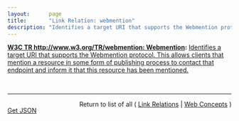 ```yaml
---
layout:      page
title:       "Link Relation: webmention"
description: "Identifies a target URI that supports the Webmention protocol. This allows clients that mention a resource in some form of publishing process to contact that endpoint and inform it that this resource has been mentioned."
---
```


**[W3C TR http://www.w3.org/TR/webmention: Webmention](/specs/W3C/TR/webmention "Webmention is a simple way to notify any URL when you link to it on your site. From the receiver's perspective, it's a way to request notifications when other sites link to it."):** [Identifies a target URI that supports the Webmention protocol. This allows clients that mention a resource in some form of publishing process to contact that endpoint and inform it that this resource has been mentioned.](http://www.w3.org/TR/webmention/#sender-discovers-receiver-webmention-endpoint "Read documentation for Link Relation &#34;webmention&#34;")

<br/>
<hr/>

<p style="float : left"><a href="webmention.json" title="Get JSON representing this particular Web Concept">Get JSON</a></p>
<p style="text-align: right">Return to list of all ( <a href="../link-relations">Link Relations</a> | <a href="../">Web Concepts</a> )</p>
